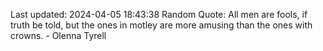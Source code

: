 Last updated: 2024-04-05 18:43:38
Random Quote: All men are fools, if truth be told, but the ones in motley are more amusing than the ones with crowns.  -  Olenna Tyrell